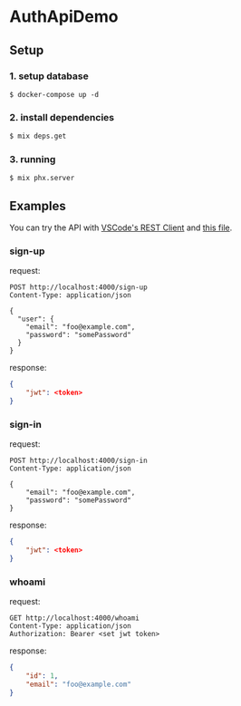 # AuthApiDemo

## Setup

### 1. setup database
```
$ docker-compose up -d
```

### 2. install dependencies

```sh
$ mix deps.get
```

### 3. running

```
$ mix phx.server
```

## Examples

You can try the API with [VSCode's REST Client](https://marketplace.visualstudio.com/items?itemName=humao.rest-client) and [this file](https://github.com/koga1020/auth_api_demo/blob/master/requests/example.http).

### sign-up

request:
```http
POST http://localhost:4000/sign-up
Content-Type: application/json

{
  "user": {
    "email": "foo@example.com",
    "password": "somePassword"
  }
}
```

response:
```json
{
    "jwt": <token>
}
```

### sign-in

request:
```http
POST http://localhost:4000/sign-in
Content-Type: application/json

{
    "email": "foo@example.com",
    "password": "somePassword"
}
```

response:
```json
{
    "jwt": <token>
}
```

### whoami

request:
```http
GET http://localhost:4000/whoami
Content-Type: application/json
Authorization: Bearer <set jwt token>
```

response:
```json
{
    "id": 1,
    "email": "foo@example.com"
}
```


